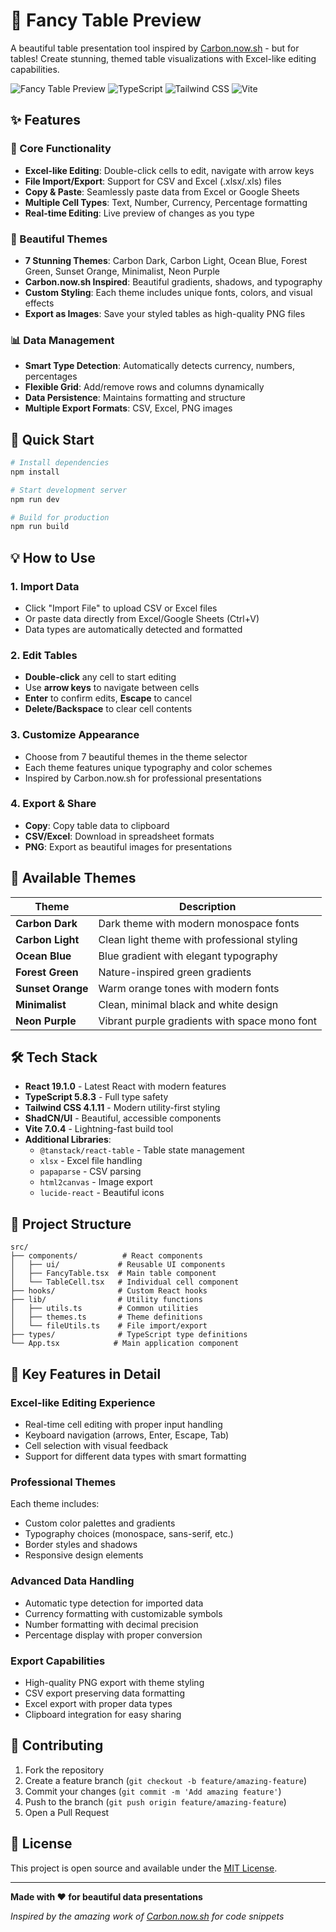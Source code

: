 # 🎨 Fancy Table Preview

A beautiful table presentation tool inspired by [Carbon.now.sh](https://carbon.now.sh/) - but for tables! Create stunning, themed table visualizations with Excel-like editing capabilities.

![Fancy Table Preview](https://img.shields.io/badge/React-19.1.0-blue?logo=react)
![TypeScript](https://img.shields.io/badge/TypeScript-5.8.3-blue?logo=typescript)
![Tailwind CSS](https://img.shields.io/badge/Tailwind-4.1.11-blue?logo=tailwindcss)
![Vite](https://img.shields.io/badge/Vite-7.0.4-purple?logo=vite)

## ✨ Features

### 🎯 Core Functionality
- **Excel-like Editing**: Double-click cells to edit, navigate with arrow keys
- **File Import/Export**: Support for CSV and Excel (.xlsx/.xls) files
- **Copy & Paste**: Seamlessly paste data from Excel or Google Sheets
- **Multiple Cell Types**: Text, Number, Currency, Percentage formatting
- **Real-time Editing**: Live preview of changes as you type

### 🎨 Beautiful Themes
- **7 Stunning Themes**: Carbon Dark, Carbon Light, Ocean Blue, Forest Green, Sunset Orange, Minimalist, Neon Purple
- **Carbon.now.sh Inspired**: Beautiful gradients, shadows, and typography
- **Custom Styling**: Each theme includes unique fonts, colors, and visual effects
- **Export as Images**: Save your styled tables as high-quality PNG files

### 📊 Data Management
- **Smart Type Detection**: Automatically detects currency, numbers, percentages
- **Flexible Grid**: Add/remove rows and columns dynamically
- **Data Persistence**: Maintains formatting and structure
- **Multiple Export Formats**: CSV, Excel, PNG images

## 🚀 Quick Start

```bash
# Install dependencies
npm install

# Start development server
npm run dev

# Build for production
npm run build
```

## 💡 How to Use

### 1. **Import Data**
- Click "Import File" to upload CSV or Excel files
- Or paste data directly from Excel/Google Sheets (Ctrl+V)
- Data types are automatically detected and formatted

### 2. **Edit Tables**
- **Double-click** any cell to start editing
- Use **arrow keys** to navigate between cells
- **Enter** to confirm edits, **Escape** to cancel
- **Delete/Backspace** to clear cell contents

### 3. **Customize Appearance**
- Choose from 7 beautiful themes in the theme selector
- Each theme features unique typography and color schemes
- Inspired by Carbon.now.sh for professional presentations

### 4. **Export & Share**
- **Copy**: Copy table data to clipboard
- **CSV/Excel**: Download in spreadsheet formats
- **PNG**: Export as beautiful images for presentations

## 🎨 Available Themes

| Theme | Description |
|-------|-------------|
| **Carbon Dark** | Dark theme with modern monospace fonts |
| **Carbon Light** | Clean light theme with professional styling |
| **Ocean Blue** | Blue gradient with elegant typography |
| **Forest Green** | Nature-inspired green gradients |
| **Sunset Orange** | Warm orange tones with modern fonts |
| **Minimalist** | Clean, minimal black and white design |
| **Neon Purple** | Vibrant purple gradients with space mono font |

## 🛠️ Tech Stack

- **React 19.1.0** - Latest React with modern features
- **TypeScript 5.8.3** - Full type safety
- **Tailwind CSS 4.1.11** - Modern utility-first styling
- **ShadCN/UI** - Beautiful, accessible components
- **Vite 7.0.4** - Lightning-fast build tool
- **Additional Libraries**:
  - `@tanstack/react-table` - Table state management
  - `xlsx` - Excel file handling
  - `papaparse` - CSV parsing
  - `html2canvas` - Image export
  - `lucide-react` - Beautiful icons

## 📁 Project Structure

```
src/
├── components/          # React components
│   ├── ui/             # Reusable UI components
│   ├── FancyTable.tsx  # Main table component
│   └── TableCell.tsx   # Individual cell component
├── hooks/              # Custom React hooks
├── lib/                # Utility functions
│   ├── utils.ts        # Common utilities
│   ├── themes.ts       # Theme definitions
│   └── fileUtils.ts    # File import/export
├── types/              # TypeScript type definitions
└── App.tsx            # Main application component
```

## 🎯 Key Features in Detail

### Excel-like Editing Experience
- Real-time cell editing with proper input handling
- Keyboard navigation (arrows, Enter, Escape, Tab)
- Cell selection with visual feedback
- Support for different data types with smart formatting

### Professional Themes
Each theme includes:
- Custom color palettes and gradients
- Typography choices (monospace, sans-serif, etc.)
- Border styles and shadows
- Responsive design elements

### Advanced Data Handling
- Automatic type detection for imported data
- Currency formatting with customizable symbols
- Number formatting with decimal precision
- Percentage display with proper conversion

### Export Capabilities
- High-quality PNG export with theme styling
- CSV export preserving data formatting
- Excel export with proper data types
- Clipboard integration for easy sharing

## 🤝 Contributing

1. Fork the repository
2. Create a feature branch (`git checkout -b feature/amazing-feature`)
3. Commit your changes (`git commit -m 'Add amazing feature'`)
4. Push to the branch (`git push origin feature/amazing-feature`)
5. Open a Pull Request

## 📄 License

This project is open source and available under the [MIT License](LICENSE).

---

**Made with ❤️ for beautiful data presentations**

*Inspired by the amazing work of [Carbon.now.sh](https://carbon.now.sh/) for code snippets*
